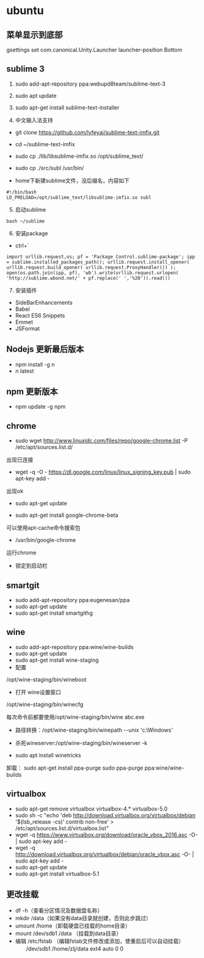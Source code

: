 # ubuntu 

## 菜单显示到底部

 gsettings set com.canonical.Unity.Launcher launcher-position Bottom

## sublime 3


1. sudo add-apt-repository ppa:webupd8team/sublime-text-3
2. sudo apt update
3. sudo apt-get install sublime-text-installer

4. 中文输入法支持

- git clone https://github.com/lyfeyaj/sublime-text-imfix.git
- cd ~/sublime-text-imfix
- sudo cp ./lib/libsublime-imfix.so /opt/sublime_text/
- sudo cp ./src/subl /usr/bin/

- home下新建sublime文件，没后缀名，内容如下
```
#!/bin/bash
LD_PRELOAD=/opt/sublime_text/libsublime-imfix.so subl
```

5. 启动sublime
```
bash ~/sublime
```

6. 安装package

- ctrl+`

```
import urllib.request,os; pf = 'Package Control.sublime-package'; ipp = sublime.installed_packages_path(); urllib.request.install_opener( urllib.request.build_opener( urllib.request.ProxyHandler()) ); open(os.path.join(ipp, pf), 'wb').write(urllib.request.urlopen( 'http://sublime.wbond.net/' + pf.replace(' ','%20')).read())
```

7. 安装插件

- SideBarEnhancements
- Babel
- React ES6 Snippets
- Emmet
- JSFormat

## Nodejs 更新最后版本

- npm install -g n
- n latest

## npm 更新版本

- npm update -g npm 

## chrome

- sudo wget http://www.linuxidc.com/files/repo/google-chrome.list -P /etc/apt/sources.list.d/

出现已连接

- wget -q -O - https://dl.google.com/linux/linux_signing_key.pub  | sudo apt-key add -

出现ok

- sudo apt-get update

- sudo apt-get install google-chrome-beta

可以使用apt-cache命令搜索包


- /usr/bin/google-chrome

运行chrome

- 锁定到启动栏

## smartgit

- sudo add-apt-repository ppa:eugenesan/ppa
- sudo apt-get update
- sudo apt-get install smartgithg

## wine

- sudo add-apt-repository ppa:wine/wine-builds
- sudo apt-get update
- sudo apt-get install wine-staging
- 配置

/opt/wine-staging/bin/wineboot

- 打开 wine设置窗口

/opt/wine-staging/bin/winecfg

每次命令前都要使用/opt/wine-staging/bin/wine abc.exe

- 路径转换：/opt/wine-staging/bin/winepath --unix 'c:\Windows'

- 杀死wineserver:/opt/wine-staging/bin/wineserver -k

- sudo apt install winetricks

卸载：
sudo apt-get install ppa-purge
sudo ppa-purge ppa:wine/wine-builds

## virtualbox
- sudo apt-get remove virtualbox virtualbox-4.* virtualbox-5.0
- sudo sh -c "echo 'deb http://download.virtualbox.org/virtualbox/debian '$(lsb_release -cs)' contrib non-free' > /etc/apt/sources.list.d/virtualbox.list"
- wget -q https://www.virtualbox.org/download/oracle_vbox_2016.asc -O- | sudo apt-key add -
- wget -q http://download.virtualbox.org/virtualbox/debian/oracle_vbox.asc -O- | sudo apt-key add -
- sudo apt-get update
- sudo apt-get install virtualbox-5.1


## 更改挂载

- df -h（查看分区情况及数据盘名称）
- mkdir /data（如果没有data目录就创建，否则此步跳过）
- umount /home（卸载硬盘已挂载的home目录）
- mount /dev/sdb1 /data （挂载到data目录）
- 编辑 /etc/fstab （编辑fstab文件修改或添加，使重启后可以自动挂载）
　　/dev/sdb1 /home/zlj/data ext4 auto 0 0

